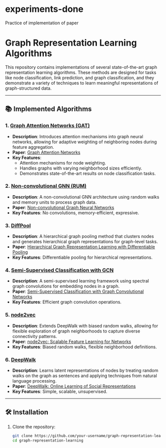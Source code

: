 # experiments-done
 Practice of implementation of paper
 
 # Graph Representation Learning Algorithms

This repository contains implementations of several state-of-the-art graph representation learning algorithms. These methods are designed for tasks like node classification, link prediction, and graph classification, and they demonstrate a variety of techniques to learn meaningful representations of graph-structured data.

---

## 📚 Implemented Algorithms

### 1. [Graph Attention Networks (GAT)](./gat)
- **Description**: Introduces attention mechanisms into graph neural networks, allowing for adaptive weighting of neighboring nodes during feature aggregation.
- **Paper**: [Graph Attention Networks](https://arxiv.org/abs/1710.10903)
- **Key Features**:
  - Attention mechanisms for node weighting.
  - Handles graphs with varying neighborhood sizes efficiently.
  - Demonstrates state-of-the-art results on node classification tasks.

### 2. [Non-convolutional GNN (RUM)](./rum)
- **Description**: A non-convolutional GNN architecture using random walks and memory units to process graph data.
- **Paper**: [Non-convolutional Graph Neural Networks](https://arxiv.org/abs/2408.00165)
- **Key Features**: No convolutions, memory-efficient, expressive.

### 3. [DiffPool](./diffpool)
- **Description**: A hierarchical graph pooling method that clusters nodes and generates hierarchical graph representations for graph-level tasks.
- **Paper**: [Hierarchical Graph Representation Learning with Differentiable Pooling](https://arxiv.org/abs/1806.08804)
- **Key Features**: Differentiable pooling for hierarchical representations.

### 4. [Semi-Supervised Classification with GCN](./gcn)
- **Description**: A semi-supervised learning framework using spectral graph convolutions for embedding nodes in a graph.
- **Paper**: [Semi-Supervised Classification with Graph Convolutional Networks](https://arxiv.org/abs/1609.02907)
- **Key Features**: Efficient graph convolution operations.

### 5. [node2vec](./node2vec)
- **Description**: Extends DeepWalk with biased random walks, allowing for flexible exploration of graph neighborhoods to capture diverse connectivity patterns.
- **Paper**: [node2vec: Scalable Feature Learning for Networks](https://arxiv.org/abs/1607.00653)
- **Key Features**: Biased random walks, flexible neighborhood definitions.

### 6. [DeepWalk](./deepwalk)
- **Description**: Learns latent representations of nodes by treating random walks on the graph as sentences and applying techniques from natural language processing.
- **Paper**: [DeepWalk: Online Learning of Social Representations](https://arxiv.org/abs/1403.6652)
- **Key Features**: Simple, scalable, unsupervised.

---

## 🛠 Installation

1. Clone the repository:
   ```bash
   git clone https://github.com/your-username/graph-representation-learning.git
   cd graph-representation-learning

